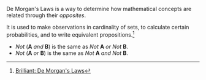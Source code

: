 De Morgan's Laws is a way to determine how mathematical concepts are related through their *opposites*.

It is used to make observations in cardinality of sets, to calculate certain probabilities, and to write equivalent propositions.[^1]

- _Not_ (**A** _and_ **B**) is the same as _Not_ **A** _or_ _Not_ **B**.
- _Not_ (**A** _or_ **B**) is the same as _Not_ **A** _and_ _Not_ **B**.

[^1]: [Brilliant: De Morgan's Laws](https://brilliant.org/wiki/de-morgans-laws/)